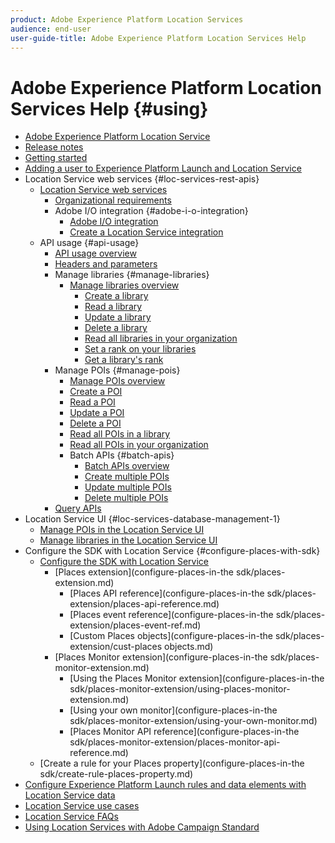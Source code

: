 ```yaml
---
product: Adobe Experience Platform Location Services
audience: end-user
user-guide-title: Adobe Experience Platform Location Services Help
---
```


# Adobe Experience Platform Location Services Help {#using}

+ [Adobe Experience Platform Location Service](home.md)
+ [Release notes](release-notes.md)
+ [Getting started](getting-started.md)
+ [Adding a user to Experience Platform Launch and Location Service](adding-a-user-to-launch-loc-services.md)
+ Location Service web services {#loc-services-rest-apis}
  + [Location Service web services](loc-services-rest-apis/loc-services-web-services.md)
    + [Organizational requirements](loc-services-rest-apis/organizational-requirements.md)
    + Adobe I/O integration {#adobe-i-o-integration}
      + [Adobe I/O integration](loc-services-rest-apis/adobe-i-o-integration/adobe-i-o-integration.md)
      + [Create a Location Service integration](loc-services-rest-apis/adobe-i-o-integration/create-a-loc-services-integration.md)
  + API usage {#api-usage}
    + [API usage overview](loc-services-rest-apis/api-usage/api-usage.md)
    + [Headers and parameters](loc-services-rest-apis/api-usage/headers-and-parameters.md)
    + Manage libraries {#manage-libraries}
      + [Manage libraries overview](loc-services-rest-apis/api-usage/manage-libraries/manage-libraries.md)
        + [Create a library](loc-services-rest-apis/api-usage/manage-libraries/create-a-library.md)
        + [Read a library](loc-services-rest-apis/api-usage/manage-libraries/read-a-library.md)
        + [Update a library](loc-services-rest-apis/api-usage/manage-libraries/update-a-library.md)
        + [Delete a library](loc-services-rest-apis/api-usage/manage-libraries/delete-a-library.md)
        + [Read all libraries in your organization](loc-services-rest-apis/api-usage/manage-libraries/read-all-libraries-in-your-organization.md)
        + [Set a rank on your libraries](loc-services-rest-apis/api-usage/manage-libraries/set-a-ran-on-your-libraries.md)
        + [Get a library's rank](loc-services-rest-apis/api-usage/manage-libraries/get-a-librarys-rank.md)
    + Manage POIs {#manage-pois}
      + [Manage POIs overview](loc-services-rest-apis/api-usage/manage-pois/manage-pois.md)
      + [Create a POI](loc-services-rest-apis/api-usage/manage-pois/create-a-poi.md)
      + [Read a POI](loc-services-rest-apis/api-usage/manage-pois/read-a-poi.md)
      + [Update a POI](loc-services-rest-apis/api-usage/manage-pois/update-a-poi.md)
      + [Delete a POI](loc-services-rest-apis/api-usage/manage-pois/delete-a-poi.md)
      + [Read all POIs in a library](loc-services-rest-apis/api-usage/manage-pois/read-all-pois-in-a-library.md)
      + [Read all POIs in your organization](loc-services-rest-apis/api-usage/manage-pois/read-all-pois-in-your-organization.md)
      + Batch APIs {#batch-apis}
        + [Batch APIs overview](loc-services-rest-apis/api-usage/manage-pois/batch-apis/batch-apis.md)
        + [Create multiple POIs](loc-servicess-rest-apis/api-usage/manage-pois/create-multiple-pois.md)
        + [Update multiple POIs](loc-services-rest-apis/api-usage/manage-pois/batch-apis/update-multiple-pois.md)
        + [Delete multiple POIs](loc-services-rest-apis/api-usage/manage-pois/batch-apis/update-multiple-pois.md)
    + [Query APIs](loc-services-rest-apis/api-usage/query-apis.md)
+ Location Service UI {#loc-services-database-management-1}
  + [Manage POIs in the Location Service UI](loc-services-database-management-1/managing-pois-in-the-loc-servicess-ui.md)
  + [Manage libraries in the Location Service UI](loc-services-database-management-1/manage-libraries-in-the-loc-services-ui.md)
+ Configure the SDK with Location Service {#configure-places-with-sdk}
  + [Configure the SDK with Location Service](configure-places-in-the-sdk.md)
    + [Places extension](configure-places-in-the sdk/places-extension.md)
      + [Places API reference](configure-places-in-the sdk/places-extension/places-api-reference.md)
      + [Places event reference](configure-places-in-the sdk/places-extension/places-event-ref.md)
      + [Custom Places objects](configure-places-in-the sdk/places-extension/cust-places objects.md)
    + [Places Monitor extension](configure-places-in-the sdk/places-monitor-extension.md)
      + [Using the Places Monitor extension](configure-places-in-the sdk/places-monitor-extension/using-places-monitor-extension.md)
      + [Using your own monitor](configure-places-in-the sdk/places-monitor-extension/using-your-own-monitor.md)
      + [Places Monitor API reference](configure-places-in-the sdk/places-monitor-extension/places-monitor-api-reference.md)
  + [Create a rule for your Places property](configure-places-in-the sdk/create-rule-places-property.md)
+ [Configure Experience Platform Launch rules and data elements with Location Service data](rules-data-elements-loc-services-data.md)
+ [Location Service use cases](loc-services-use-cases.md)
+ [Location Service FAQs](loc-services-faqs.md)
+ [Using Location Services with Adobe Campaign Standard](using-loc-services-with-acs.md)
